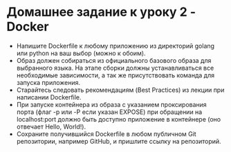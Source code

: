 # Домашнее задание к уроку 2 - Docker #

- Напишите Dockerfile к любому приложению из директорий golang или python на ваш выбор (можно к обоим).
- Образ должен собираться из официального базового образа для выбранного языка. На этапе сборки должны устанавливаться все необходимые зависимости, а так же присутствовать команда для запуска приложения.
- Старайтесь следовать рекомендациям (Best Practices) из лекции при написании Dockerfile.
- При запуске контейнера из образа с указанием проксирования порта (флаг -p или -P если указан EXPOSE) при обращении на localhost:port должно быть доступно приложение в контейнере (оно отвечает Hello, World!).
- Сохраните получившийся Dockerfile в любом публичном Git репозитории, например GitHub, и пришлите ссылку на репозиторий.
